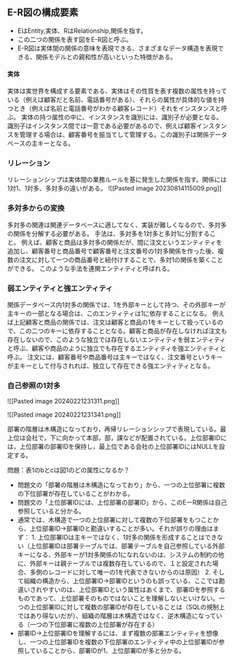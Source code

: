 ## E-R図の構成要素

- EはEntity,実体、RはRelationship,関係を指す。
- この二つの関係を表す図をE-R図と呼ぶ。
- E-R図は実体間の関係の意味を表現できる、さまざまなデータ構造を表現できる、関係モデルとの親和性が高いといった特徴がある。

#### 実体
実体は実世界を構成する要素である、実体はその性質を表す複数の属性を持っている（例えば顧客だと名前、電話番号がある）、それらの属性が具体的な値を持つとき（例えば名前と電話番号がわかる顧客レコード）それをインスタンスと呼ぶ。
実体の持つ属性の中に、インスタンスを識別には、識別子が必要となる。識別子はインスタンス間では一意である必要があるので、例えば顧客インスタンスを管理する場合は、顧客番号を振当てして管理する。この識別子は関係データベースの主キーとなる。

### リレーション
リレーションシップは実体間の業務ルールを基に発生した関係を指す。関係には1対1、1対多、多対多の違いがある。
![[Pasted image 20230814115009.png]]

### 多対多からの変換
多対多の関連は関連データベースに適してなく、実装が難しくなるので、多対多の関係を分解する必要がある。
手法は、多対多を1対多と多対1に分割すること。
例えば、顧客と商品は多対多の関係だが、間に注文というエンティティを追加し、顧客番号と商品番号で顧客番号と注文番号の1対多関係を作った後、複数の注文に対して一つの商品番号と紐付けすることで、多対1の関係を築くことができる。
このような手法を連関エンティティと呼ばれる。

### 弱エンティティと強エンティティ
関係データベース内1対多の関係では、1を外部キーとして持つ、その外部キーが主キーの一部となる場合は、このエンティティは1に依存することになる。
例えば上記顧客と商品の関係では、注文は顧客と商品の1をキーとして扱っているので、この二つのキーに依存することとなる。顧客と商品が存在しなければ注文も存在しないので、このような独立では存在しないエンティティを弱エンティティと呼ぶ、顧客や商品のように独立でも存在するエンティティを強エンティティと呼ぶ。
注文には、顧客番号や商品番号は主キーではなく、注文番号というキーが主キーとして付与されれば、独立して存在できる強エンティティとなる。

### 自己参照の1対多
![[Pasted image 20240221231311.png]]

![[Pasted image 20240221231341.png]]

部署の階層は木構造になっており，再帰リレーションシップで表現している。最上位は会社で，下に向かって本部，部，課などが配置されている。上位部署IDには，上位部署の部署IDを保持し，最上位である会社の上位部署IDにはNULLを設定する。

問題：表1のbとcは図1のどの属性になるか？
- 問題文の「部署の階層は木構造になっており」から、一つの上位部署に複数の下位部署が存在していることがわかる。
- 問題文の「上位部署IDには、上位部署の部署ID」から、このEーR関係は自己参照していると分かる。
- 通常では、木構造で一つの上位部署に対して複数の下位部署をもつことから、上位部署ID→部署IDと勘違いすることが多い。それが誤りの理由はまず：
	  1. 上位部署IDは主キーではなく、1対多の関係を形成することはできない（上位部署IDは部署テーブルでは、部署テーブルを自己参照している外部キーになる、外部キーが1対多関係の1になれないのは、システムの制約の他に、外部キーは親テーブルでは複数存在しているので、１と設定された場合、多側のレコードに対して唯一の1を代表できないからのは原因）
	  2. そして組織の構造から、上位部署ID→部署IDというのも誤っている、ここでは勘違いされやすいのは、上位部署IDという属性はあくまで、部署IDを参照するものであって、上位部署そのものではないことを理解しないといけない。一つの上位部署IDに対して複数の部署IDが存在していることは（SQLの規制上ではあり得ないだが）、組織の階層は木構造ではなく、逆木構造になっている（一つの下位部署に複数の上位部署が存在する）
- 部署ID→上位部署IDを理解するには、まず複数の部署エンティティを想像し、一つの上位部署IDを複数の下位部署のエンティティ中の上位部署IDが参照していることから、部署IDが1、上位部署IDが多と分かる。